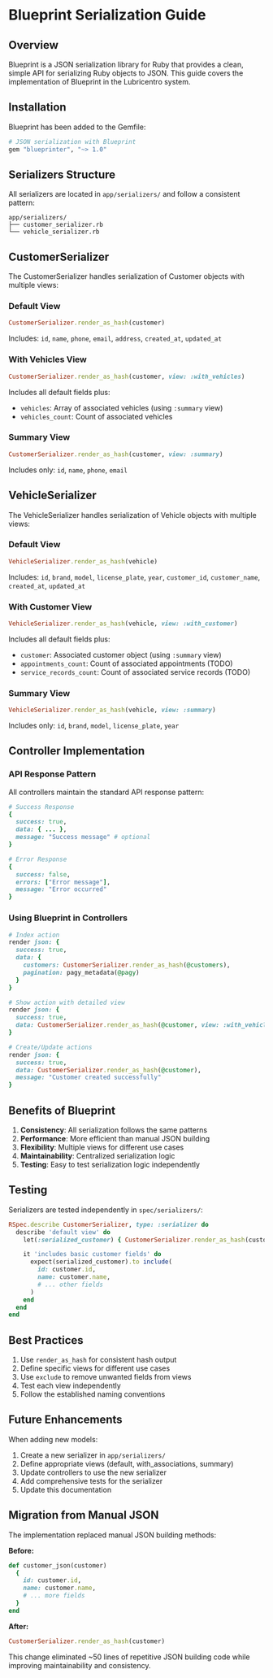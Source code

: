 # Blueprint Serialization Guide

## Overview

Blueprint is a JSON serialization library for Ruby that provides a clean, simple API for serializing Ruby objects to JSON. This guide covers the implementation of Blueprint in the Lubricentro system.

## Installation

Blueprint has been added to the Gemfile:

```ruby
# JSON serialization with Blueprint
gem "blueprinter", "~> 1.0"
```

## Serializers Structure

All serializers are located in `app/serializers/` and follow a consistent pattern:

```
app/serializers/
├── customer_serializer.rb
└── vehicle_serializer.rb
```

## CustomerSerializer

The CustomerSerializer handles serialization of Customer objects with multiple views:

### Default View

```ruby
CustomerSerializer.render_as_hash(customer)
```

Includes: `id`, `name`, `phone`, `email`, `address`, `created_at`, `updated_at`

### With Vehicles View

```ruby
CustomerSerializer.render_as_hash(customer, view: :with_vehicles)
```

Includes all default fields plus:

- `vehicles`: Array of associated vehicles (using `:summary` view)
- `vehicles_count`: Count of associated vehicles

### Summary View

```ruby
CustomerSerializer.render_as_hash(customer, view: :summary)
```

Includes only: `id`, `name`, `phone`, `email`

## VehicleSerializer

The VehicleSerializer handles serialization of Vehicle objects with multiple views:

### Default View

```ruby
VehicleSerializer.render_as_hash(vehicle)
```

Includes: `id`, `brand`, `model`, `license_plate`, `year`, `customer_id`, `customer_name`, `created_at`, `updated_at`

### With Customer View

```ruby
VehicleSerializer.render_as_hash(vehicle, view: :with_customer)
```

Includes all default fields plus:

- `customer`: Associated customer object (using `:summary` view)
- `appointments_count`: Count of associated appointments (TODO)
- `service_records_count`: Count of associated service records (TODO)

### Summary View

```ruby
VehicleSerializer.render_as_hash(vehicle, view: :summary)
```

Includes only: `id`, `brand`, `model`, `license_plate`, `year`

## Controller Implementation

### API Response Pattern

All controllers maintain the standard API response pattern:

```ruby
# Success Response
{
  success: true,
  data: { ... },
  message: "Success message" # optional
}

# Error Response
{
  success: false,
  errors: ["Error message"],
  message: "Error occurred"
}
```

### Using Blueprint in Controllers

```ruby
# Index action
render json: {
  success: true,
  data: {
    customers: CustomerSerializer.render_as_hash(@customers),
    pagination: pagy_metadata(@pagy)
  }
}

# Show action with detailed view
render json: {
  success: true,
  data: CustomerSerializer.render_as_hash(@customer, view: :with_vehicles)
}

# Create/Update actions
render json: {
  success: true,
  data: CustomerSerializer.render_as_hash(@customer),
  message: "Customer created successfully"
}
```

## Benefits of Blueprint

1. **Consistency**: All serialization follows the same patterns
2. **Performance**: More efficient than manual JSON building
3. **Flexibility**: Multiple views for different use cases
4. **Maintainability**: Centralized serialization logic
5. **Testing**: Easy to test serialization logic independently

## Testing

Serializers are tested independently in `spec/serializers/`:

```ruby
RSpec.describe CustomerSerializer, type: :serializer do
  describe 'default view' do
    let(:serialized_customer) { CustomerSerializer.render_as_hash(customer) }

    it 'includes basic customer fields' do
      expect(serialized_customer).to include(
        id: customer.id,
        name: customer.name,
        # ... other fields
      )
    end
  end
end
```

## Best Practices

1. Use `render_as_hash` for consistent hash output
2. Define specific views for different use cases
3. Use `exclude` to remove unwanted fields from views
4. Test each view independently
5. Follow the established naming conventions

## Future Enhancements

When adding new models:

1. Create a new serializer in `app/serializers/`
2. Define appropriate views (default, with_associations, summary)
3. Update controllers to use the new serializer
4. Add comprehensive tests for the serializer
5. Update this documentation

## Migration from Manual JSON

The implementation replaced manual JSON building methods:

**Before:**

```ruby
def customer_json(customer)
  {
    id: customer.id,
    name: customer.name,
    # ... more fields
  }
end
```

**After:**

```ruby
CustomerSerializer.render_as_hash(customer)
```

This change eliminated ~50 lines of repetitive JSON building code while improving maintainability and consistency.
